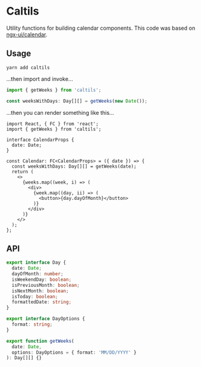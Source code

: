 # Caltils
Utility functions for building calendar components. This code was based on [ngx-ui/calendar](https://github.com/swimlane/ngx-ui/blob/master/projects/swimlane/ngx-ui/src/lib/components/calendar/utils/get-weeks-for-days/get-weeks-for-days.util.ts).

## Usage
```
yarn add caltils
```

...then import and invoke...

```ts
import { getWeeks } from 'caltils';

const weeksWithDays: Day[][] = getWeeks(new Date());
```

...then you can render something like this...

```tsx
import React, { FC } from 'react';
import { getWeeks } from 'caltils';

interface CalendarProps {
  date: Date;
}

const Calendar: FC<CalendarProps> = ({ date }) => {
  const weeksWithDays: Day[][] = getWeeks(date);
  return (
    <>
      {weeks.map((week, i) => (
        <div>
          {week.map((day, ii) => (
            <button>{day.dayOfMonth}</button>
          )}
        </div>
      )}
    </>
  );
};
```

## API
```ts
export interface Day {
  date: Date;
  dayOfMonth: number;
  isWeekendDay: boolean;
  isPreviousMonth: boolean;
  isNextMonth: boolean;
  isToday: boolean;
  formattedDate: string;
}

export interface DayOptions {
  format: string;
}

export function getWeeks(
  date: Date,
  options: DayOptions = { format: 'MM/DD/YYYY' }
): Day[][] {}
```
